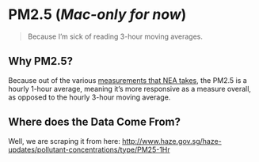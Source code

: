 # PM2.5 (*Mac-only for now*)

  > Because I’m sick of reading 3-hour moving averages.

## Why PM2.5?

  Because out of the various [measurements that NEA takes](http://www.haze.gov.sg/haze-updates/pollutant-concentrations/type/PM25-1Hr), the PM2.5 is a hourly 1-hour average, meaning it’s more responsive as a measure overall, as opposed to the hourly 3-hour moving average.

## Where does the Data Come From?

  Well, we are scraping it from here: http://www.haze.gov.sg/haze-updates/pollutant-concentrations/type/PM25-1Hr
